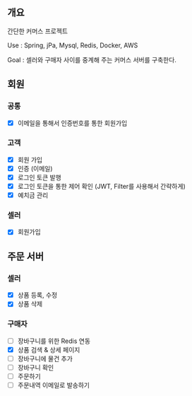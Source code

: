 ## 개요
간단한 커머스 프로젝트

Use : Spring, jPa, Mysql, Redis, Docker, AWS

Goal : 셀러와 구매자 사이를 중계해 주는 커머스 서버를 구축한다.

## 회원
### 공통
- [x] 이메일을 통해서 인증번호를 통한 회원가입

### 고객
- [x] 회원 가입
- [x] 인증 (이메일)
- [x] 로그인 토큰 발행
- [x] 로그인 토큰을 통한 제어 확인 (JWT, Filter를 사용해서 간략하게)
- [x] 예치금 관리

### 셀러
- [x] 회원가입

## 주문 서버

### 셀러
- [x] 상품 등록, 수정
- [x] 상품 삭제

### 구매자
- [ ] 장바구니를 위한 Redis 연동
- [x] 상품 검색 & 상세 페이지
- [ ] 장바구니에 물건 추가
- [ ] 장바구니 확인
- [ ] 주문하기
- [ ] 주문내역 이메일로 발송하기
